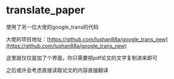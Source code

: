 # translate_paper
使用了另一位大佬的google_trans的代码

大佬的项目地址：[https://github.com/lushan88a/google_trans_new](https://github.com/lushan88a/google_trans_new)

这里就仅仅是加了个界面，你只需要把pdf论文的文字复制进来即可

之后或许会考虑直接读取论文的内容直接翻译